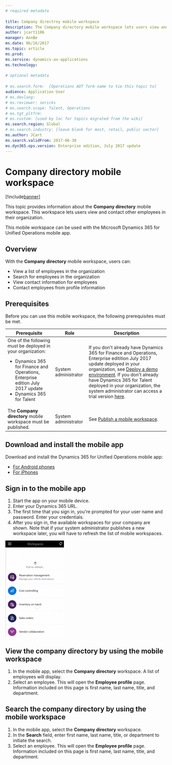 ```yaml
---
# required metadata

title: Company directroy mobile workspace
description: The Company directory mobile workspace lets users view and contact other employees in their organization.
author: jcart1106
manager: AnnBe
ms.date: 06/16/2017
ms.topic: article
ms.prod: 
ms.service: dynamics-ax-applications
ms.technology: 

# optional metadata

# ms.search.form:  [Operations AOT form name to tie this topic to]
audience: Application User
# ms.devlang: 
# ms.reviewer: sericks
# ms.search.scope: Talent, Operations 
# ms.tgt_pltfrm: 
# ms.custom: [used by loc for topics migrated from the wiki]
ms.search.region: Global
# ms.search.industry: [leave blank for most, retail, public sector]
ms.author: JCart
ms.search.validFrom: 2017-06-30 
ms.dyn365.ops.version: Enterprise edition, July 2017 update 
---
```


# Company directory mobile workspace

[!include[banner](../includes/banner.md)]


This topic provides information about the **Company directory** mobile workspace. This workspace lets users view and contact other employees in their organization.

This mobile workspace can be used with the Microsoft Dynamics 365 for Unified Operations mobile app.

## Overview

With the **Company directory** mobile workspace, users can:
- View a list of employees in the organization
- Search for employees in the organization
- View contact information for employees
- Contact employees from profile information


## Prerequisites
Before you can use this mobile workspace, the following prerequisites must be met.

<table>
<thead>
<tr class="header">
<th>Prerequisite</th>
<th>Role</th>
<th>Description</th>
</tr>
</thead>
<tbody>
<tr class="odd">
<td>One of the following must be deployed in your organization:
<ul><li>Dynamics 365 for Finance and Operations, Enterprise edition July 2017 update</li>
<li>Dynamics 365 for Talent</li>
</ul>
</td>
<td>System administrator</td>
<td>If you don't already have Dynamics 365 for Finance and Operations, Enterprise editition July 2017 update deployed in your organization, see <a href="../deployment/deploy-demo-environment.md">Deploy a demo environment</a>. If you don't already have Dynamics 365 for Talent deployed in your organization, the system administrator can access a trial version <a href="https://www.microsoft.com/en-us/dynamics365/talent">here</a>.
</td>
</tr>
<tr class="even">
<td>The <strong>Company directory</strong> mobile workspace must be published.</td>
<td>System administrator</td>
<td>See <a href="/dynamics365/operations/dev-itpro/mobile-apps/publish-mobile-workspace">Publish a mobile workspace</a>.</td>
</tr>
</tbody>
</table>


## Download and install the mobile app

Download and install the Dynamics 365 for Unified Operations mobile app:

-   [For Android phones](https://go.microsoft.com/fwlink/?linkid=850662)
-   [For iPhones](https://go.microsoft.com/fwlink/?linkid=850663)

## Sign in to the mobile app
1.  Start the app on your mobile device.
2.  Enter your Dynamics 365 URL.
3.  The first time that you sign in, you're prompted for your user name and password. Enter your credentials.
4.  After you sign in, the available workspaces for your company are shown. Note that if your system administrator publishes a new workspace later, you will have to refresh the list of mobile workspaces.


[![Pull to refresh](./media/pull-to-refresh-list-of-workspaces-183x300.png)](./media/pull-to-refresh-list-of-workspaces.png)

## View the company directory by using the mobile workspace
1.	In the mobile app, select the **Company directory** workspace. A list of employees will display.
3.	Select an employee. This will open the **Employee profile** page. Information included on this page is first name, last name, title, and department.

## Search the company directory by using the mobile workspace
1.	In the mobile app, select the **Company directory** workspace.
2.	In the **Search** field, enter first name, last name, title, or department to initiate the search.
3.	Select an employee. This will open the **Employee profile** page. Information included on this page is first name, last name, title, and department.

